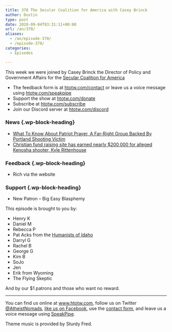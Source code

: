 ```yaml
---
title: 370 The Secular Coalition for America with Casey Brinck
author: Dustin
type: post
date: 2020-09-04T03:31:11+00:00
url: /an/370/
aliases:
  - /an/episode-370/
  - /episode-370/
categories:
  - Episodes

---
```

<div id="buzzsprout-player-10552739"></div><script src="https://www.buzzsprout.com/1983601/10552739-370-the-secular-coalition-for-america-with-casey-brinck.js?container_id=buzzsprout-player-10552739&player=small" type="text/javascript" charset="utf-8"></script>

This week we were joined by Casey Brinck the Director of Policy and Government Affairs for the [Secular Coalition for America][1]

<!--more-->

 * The feedback form is at [htotw.com/contact](https://htotw.com/contact) or leave us a voice message using <a href="https://htotw.com/speakpipe" target="_blank" rel="noopener noreferrer">htotw.com/speakpipe</a>
 * Support the show at <a href="https://htotw.com/donate" target="_blank" rel="payment noopener noreferrer">htotw.com/donate</a>
 * Subscribe at <a href="https://htotw.com/subscribe" target="_blank" rel="noopener noreferrer">htotw.com/subscribe</a>
 * Join our Discord server at <a href="https://htotw.com/discord" target="_blank" rel="noopener noreferrer">htotw.com/discord</a>

### News {.wp-block-heading}

  * [What To Know About Patriot Prayer, A Far-Right Group Backed By Portland Shooting Victim][2]
  * [Christian fund raising site has earned nearly $200,000 for alleged Kenosha shooter, Kyle Rittenhouse][3]

### Feedback {.wp-block-heading}

  * Rich via the website

### Support {.wp-block-heading}

  * New Patron &#8211; Big Easy Blasphemy

This episode is brought to you by:

  * Henry K
  * Daniel M
  * Rebecca P
  * Pat Acks from the <a href="https://www.humanistsofidaho.org" target="_blank" rel="noopener noreferrer">Humanists of Idaho</a>
  * Darryl G
  * Rachel B
  * George G
  * Kim B
  * SoJo
  * Jen
  * Erik from Wyoming
  * The Flying Skeptic

And by our $1 patrons and those who want no reward.

<hr class="wp-block-separator" />

You can find us online at <a href="https://www.htotw.com/" target="_blank" rel="noopener noreferrer">www.htotw.com</a>, follow us on Twitter <a href="https://twitter.com/AtheistNomads" target="_blank" rel="noopener noreferrer">@AtheistNomads</a>, <a href="https://htotw.com/facebook" target="_blank" rel="noopener noreferrer">like us on Facebook</a>, use the [contact form](https://htotw.com/contact), and leave us a voice message using <a href="https://htotw.com/speakpipe" target="_blank" rel="noopener noreferrer">SpeakPipe</a>.

Theme music is provided by Sturdy Fred.

 [1]: https://secular.org
 [2]: https://m.huffpost.com/us/entry/us_5f4ea8f0c5b69eb5c0358c26
 [3]: https://religionnews.com/2020/08/29/christian-fund-raising-site-has-earned-nearly-200000-for-alleged-kenosha-shooter-kyle-rittenhouse/